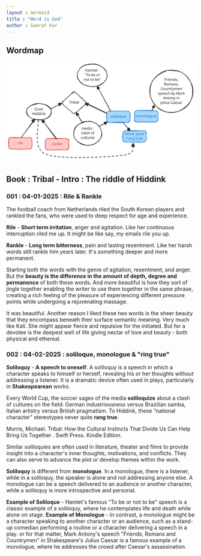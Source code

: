 ```yaml
---
layout : mermaid
title : "Word is God"
author : Samrat Kar
---
```

## Wordmap
![](/images/wordisgod/wordisgod.excalidraw.svg)

## Book : Tribal - Intro : The riddle of Hiddink

### 001 : 04-01-2025 : Rile & Rankle
The football coach from Netherlands riled the South Korean players and rankled the fans, who were used to deep respect for age and experience. 

**Rile** - **Short term irritation**, anger and agitation. Like her continuous interruption riled me up. It might be like say, my emails rile you up. 

**Rankle** - **Long term bitterness**, pain and lasting resentment. Like her harsh words still rankle him years later. It's something deeper and more permanent. 

Starting both the words with the genre of agitation, resentment, and anger. But the **beauty is the difference in the amount of depth, degree and permanence** of both these words. And more beautiful is how they sort of jingle together enabling the writer to use them together in the same phrase, creating a rich feeling of the pleasure of experiencing different pressure points while undergoing a rejuvenating massage. 

It was beautiful. Another reason I liked these two words is the sheer beauty that they encompass beneath their surface semantic meaning. Very much like Kali. She might appear fierce and repulsive for the initiated. But for a devotee is the deepest well of life giving nectar of love and beauty - both physical and ethereal. 

### 002 : 04-02-2025 : soliloque, monologue & "ring true"

**Soliloquy** - **A speech to oneself**. A soliloquy is a speech in which a character speaks to himself or herself, revealing his or her thoughts without addressing a listener. It is a dramatic device often used in plays, particularly in **Shakespearean** works.

Every World Cup, the soccer sages of the media **soliloquize** about a clash of cultures on the field: German industriousness versus Brazilian samba, Italian artistry versus British pragmatism. To Hiddink, these “national character” stereotypes never quite **rang true**.

Morris, Michael. Tribal: How the Cultural Instincts That Divide Us Can Help Bring Us Together . Swift Press. Kindle Edition.

Similar soliloquies are often used in literature, theater and films to provide insight into a character's inner thoughts, motivations, and conflicts. They can also serve to advance the plot or develop themes within the work. 

**Soliloquy** is different from **monologue**. In a monologue, there is a listener, while in a soliloquy, the speaker is alone and not addressing anyone else. A monologue can be a speech delivered to an audience or another character, while a soliloquy is more introspective and personal. 

**Example of Soliloque** - Hamlet's famous "To be or not to be" speech is a classic example of a soliloquy, where he contemplates life and death while alone on stage.
**Example of Monologue** - In contrast, a monologue might be a character speaking to another character or an audience, such as a stand-up comedian performing a routine or a character delivering a speech in a play. or for that matter, Mark Antony's speech "Friends, Romans and Countrymen" in Shakespeare's Julius Caesar is a famous example of a monologue, where he addresses the crowd after Caesar's assassination.

